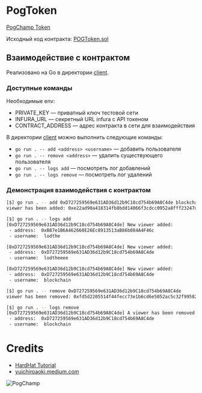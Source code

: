# PogToken

[PogChamp Token](https://goerli.etherscan.io/address/0xd727259569e631ad36d12b9c18cd754b69a8c4de)

Исходный код контракта: [POGToken.sol](./contracts/POGToken.sol)

## Взаимодействие с контрактом

Реализовано на Go в директории [client](./client/).

### Доступные команды

Необходимые env:

- PRIVATE_KEY &mdash; приватный ключ тестовой сети
- INFURA_URL &mdash; секретный URL infura с API токеном
- CONTRACT_ADDRESS &mdash; адрес контракта в сети для взаимодействия

В директории [client](./client/) можно выполнить следующие команды:

- `go run . -- add <address> <username>` &mdash; добавить пользователя
- `go run . -- remove <address>` &mdash; удалить существующего пользователя
- `go run . -- logs add` &mdash; посмотреть лог добавлений
- `go run . -- logs remove` &mdash; посмотреть лог удалений

### Демонстрация взаимодействия с контрактом

```bash
[$] go run . -- add 0xD727259569e631AD36d12b9C18cd754b69A8C4de blockchain
viewer has been added: 0xe22ad90a418314fb8bdd14066f3cdcc0952a8fff23247da6400d317d8d3deddc

[$] go run . -- logs add
[0xD727259569e631AD36d12b9C18cd754b69A8C4de] New viewer added:
 - address:  0xB87e1B6A462660E26Ec8913513aB86b084A4F46c
 - username:  lodthe

[0xD727259569e631AD36d12b9C18cd754b69A8C4de] New viewer added:
 - address:  0xD727259569e631AD36d12b9C18cd754b69A8C4de
 - username:  lodtheeee

[0xD727259569e631AD36d12b9C18cd754b69A8C4de] New viewer added:
 - address:  0xD727259569e631AD36d12b9C18cd754b69A8C4de
 - username:  blockchain

[$] go run . -- remove 0xD727259569e631AD36d12b9C18cd754b69A8C4de
viewer has been removed: 0xfd5d2205514f44fecc73e1b6cd6e5052ac5c32f99582f06a4a8096386f34cb11

[$] go run . -- logs remove
[0xD727259569e631AD36d12b9C18cd754b69A8C4de] A viewer has been removed:
 - address:  0xD727259569e631AD36d12b9C18cd754b69A8C4de
 - username:  blockchain
```

# Credits

- [HardHat Tutorial](https://hardhat.org/tutorial/testing-contracts)
- [yuichiroaoki.medium.com](https://yuichiroaoki.medium.com/testing-erc20-smart-contracts-in-typescript-hardhat-9ad20eb40502)

![PogChamp](https://blog.cdn.own3d.tv/resize=fit:crop,height:400,width:600/pKwIyI8RyGtPW35ZFg2m)
